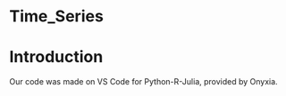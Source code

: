 # Time_Series


# Introduction

Our code was made on VS Code for Python-R-Julia, provided by Onyxia. 
